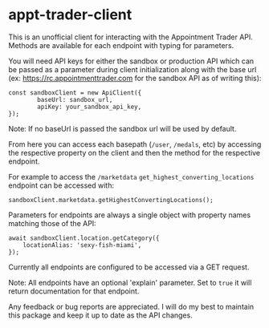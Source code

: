 # appt-trader-client

This is an unofficial client for interacting with the Appointment Trader API. Methods are available for each endpoint with typing for parameters.

You will need API keys for either the sandbox or production API which can be passed as a parameter during client initialization along with the base url (ex: https://rc.appointmenttrader.com for the sandbox API as of writing this):

```
const sandboxClient = new ApiClient({
        baseUrl: sandbox_url,
        apiKey: your_sandbox_api_key,
});
```

Note: If no baseUrl is passed the sandbox url will be used by default.

From here you can access each basepath (`/user`, `/medals`, etc) by accessing the respective property on the client and then the method for the respective endpoint.

For example to access the `/marketdata` `get_highest_converting_locations` endpoint can be accessed with:

```
sandboxClient.marketdata.getHighestConvertingLocations();
```

Parameters for endpoints are always a single object with property names matching those of the API:

```
await sandboxClient.location.getCategory({
    locationAlias: 'sexy-fish-miami',
});
```

Currently all endpoints are configured to be accessed via a GET request.

Note: All endpoints have an optional 'explain' parameter. Set to `true` it will return documentation for that endpoint.

Any feedback or bug reports are appreciated. I will do my best to maintain this package and keep it up to date as the API changes.
